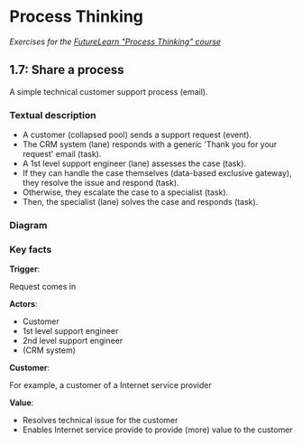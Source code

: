 # Process Thinking
*Exercises for the [FutureLearn "Process Thinking" course](https://www.futurelearn.com/courses/business-process-management)*


## 1.7: Share a process

A simple technical customer support process (email).


### Textual description

* A customer (collapsed pool) sends a support request (event).
* The CRM system (lane) responds with a generic 'Thank you for your request' email (task).
* A 1st level support engineer (lane) assesses the case (task).
* If they can handle the case themselves (data-based exclusive gateway), they resolve the issue and respond (task).
* Otherwise, they escalate the case to a specialist (task).
* Then, the specialist (lane) solves the case and responds (task).


### Diagram



### Key facts

**Trigger**:

Request comes in

**Actors**: 

* Customer
* 1st level support engineer
* 2nd level support engineer
* (CRM system)

**Customer**:

For example, a customer of a Internet service provider

**Value**:

* Resolves technical issue for the customer
* Enables Internet service provide to provide (more) value to the customer

